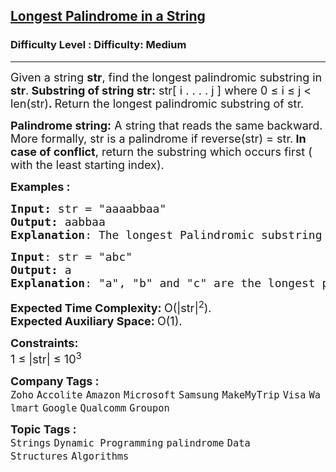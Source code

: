 <h2><a href="https://www.geeksforgeeks.org/problems/longest-palindrome-in-a-string3411/1?page=1&difficulty%5B%5D=1&category%5B%5D=Dynamic%2520Programming&sortBy=submissions">Longest Palindrome in a String</a></h2><h3>Difficulty Level : Difficulty: Medium</h3><hr><div class="problems_problem_content__Xm_eO"><p><span style="font-size: 18px;">Given a string <strong>str</strong>, find the longest palindromic substring in <strong>str</strong>.<strong> Substring of string str:</strong></span><span style="font-size: 18px;"> str[ i . . . . j ] where 0 ≤ i ≤ j &lt; len(str)<strong>. </strong>R</span><span style="font-size: 18px;">eturn the longest palindromic substring of str.</span></p>
<p><span style="font-size: 18px;"><strong>Palindrome string:</strong></span><span style="font-size: 18px;"> A string that reads the same backward. More formally, str is a palindrome if reverse(str) = str.</span><span style="font-size: 18px;"><strong> In case of conflict</strong>, return the substring which occurs first ( with the least starting index).</span></p>
<p><span style="font-size: 18px;"><strong>Examples :</strong></span></p>
<pre><span style="font-size: 18px;"><strong>Input: </strong>str = "aaaabbaa"
<strong>Output:</strong> aabbaa
<strong>Explanation</strong>: The longest Palindromic substring is "aabbaa".</span>
</pre>
<pre><span style="font-size: 18px;"><strong>Input</strong>: str = "abc"
<strong>Output:</strong> a
<strong>Explanation</strong>: "a", "b" and "c" are the longest palindromes with same length. The result is the one with the least starting index.</span>
</pre>
<p><span style="font-size: 18px;"><strong>Expected Time Complexity: </strong>O(|str|<sup>2</sup>).<br><strong>Expected Auxiliary Space:&nbsp;</strong>O(1).</span></p>
<p><span style="font-size: 18px;"><strong>Constraints:</strong><br>1 ≤ |str| ≤ 10<sup>3</sup></span></p></div><p><span style=font-size:18px><strong>Company Tags : </strong><br><code>Zoho</code>&nbsp;<code>Accolite</code>&nbsp;<code>Amazon</code>&nbsp;<code>Microsoft</code>&nbsp;<code>Samsung</code>&nbsp;<code>MakeMyTrip</code>&nbsp;<code>Visa</code>&nbsp;<code>Walmart</code>&nbsp;<code>Google</code>&nbsp;<code>Qualcomm</code>&nbsp;<code>Groupon</code>&nbsp;<br><p><span style=font-size:18px><strong>Topic Tags : </strong><br><code>Strings</code>&nbsp;<code>Dynamic Programming</code>&nbsp;<code>palindrome</code>&nbsp;<code>Data Structures</code>&nbsp;<code>Algorithms</code>&nbsp;